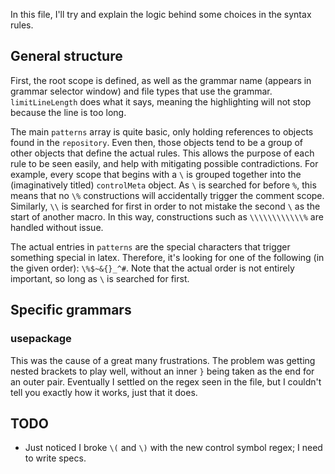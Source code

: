 In this file, I'll try and explain the logic behind some choices in the syntax rules.

## General structure
First, the root scope is defined, as well as the grammar name (appears in grammar selector window) and file types that use the grammar. `limitLineLength` does what it says, meaning the highlighting will not stop because the line is too long.

The main `patterns` array is quite basic, only holding references to objects found in the `repository`. Even then, those objects tend to be a group of other objects that define the actual rules. This allows the purpose of each rule to be seen easily, and help with mitigating possible contradictions. For example, every scope that begins with a `\` is grouped together into the (imaginatively titled) `controlMeta` object. As `\` is searched for before `%`, this means that no `\%` constructions will accidentally trigger the comment scope. Similarly, `\\` is searched for first in order to not mistake the second `\` as the start of another macro. In this way, constructions such as `\\\\\\\\\\\\%` are handled without issue.

The actual entries in `patterns` are the special characters that trigger something special in latex. Therefore, it's looking for one of the following (in the given order): `\%$~&{}_^#`. Note that the actual order is not entirely important, so long as `\` is searched for first.

## Specific grammars

### usepackage
This was the cause of a great many frustrations. The problem was getting nested brackets to play well, without an inner `}` being taken as the end for an outer pair. Eventually I settled on the regex seen in the file, but I couldn't tell you exactly how it works, just that it does.

## TODO
- Just noticed I broke `\(` and `\)` with the new control symbol regex; I need to write specs.
